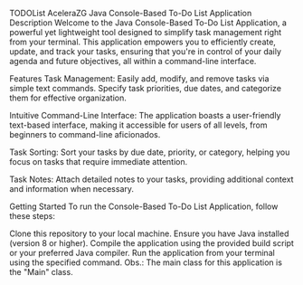 TODOList AceleraZG
Java Console-Based To-Do List Application
Description
Welcome to the Java Console-Based To-Do List Application, a powerful yet lightweight tool designed to simplify task management right from your terminal. This application empowers you to efficiently create, update, and track your tasks, ensuring that you're in control of your daily agenda and future objectives, all within a command-line interface.

Features
Task Management: Easily add, modify, and remove tasks via simple text commands. Specify task priorities, due dates, and categorize them for effective organization.

Intuitive Command-Line Interface: The application boasts a user-friendly text-based interface, making it accessible for users of all levels, from beginners to command-line aficionados.

Task Sorting: Sort your tasks by due date, priority, or category, helping you focus on tasks that require immediate attention.

Task Notes: Attach detailed notes to your tasks, providing additional context and information when necessary.

Getting Started
To run the Console-Based To-Do List Application, follow these steps:

Clone this repository to your local machine.
Ensure you have Java installed (version 8 or higher).
Compile the application using the provided build script or your preferred Java compiler.
Run the application from your terminal using the specified command. Obs.: The main class for this application is the "Main" class.
